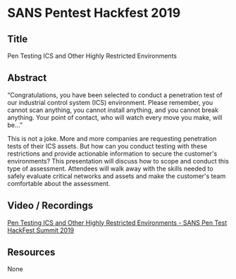 # SANS Pentest Hackfest 2019

## Title

Pen Testing ICS and Other Highly Restricted Environments

## Abstract
 
“Congratulations, you have been selected to conduct a penetration test of our industrial control system (ICS) environment. Please remember, you cannot scan anything, you cannot install anything, and you cannot break anything. Your point of contact, who will watch every move you make, will be...”
 
This is not a joke. More and more companies are requesting penetration tests of their ICS assets. But how can you conduct testing with these restrictions and provide actionable information to secure the customer's environments? This presentation will discuss how to scope and conduct this type of assessment. Attendees will walk away with the skills needed to safely evaluate critical networks and assets and make the customer's team comfortable about the assessment.

## Video / Recordings

[Pen Testing ICS and Other Highly Restricted Environments - SANS Pen Test HackFest Summit 2019](https://www.youtube.com/watch?v=N-UQPb2qgy4&t=4s)

## Resources

None